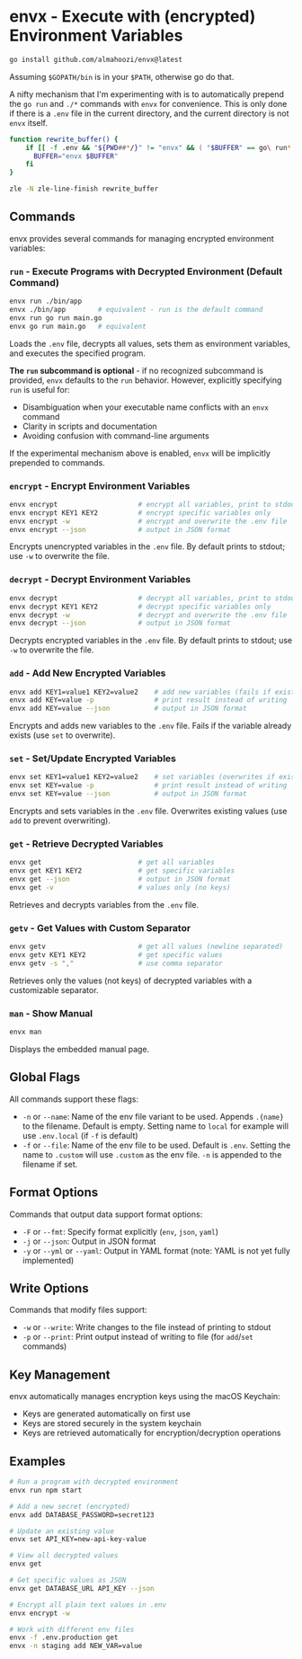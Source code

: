# envx - Execute with (encrypted) Environment Variables

```bash
go install github.com/almahoozi/envx@latest
```

Assuming `$GOPATH/bin` is in your `$PATH`, otherwise go do that.

A nifty mechanism that I'm experimenting with is to automatically prepend the
`go run` and `./*` commands with `envx` for convenience. This is only done if
there is a `.env` file in the current directory, and the current directory is
not `envx` itself.

```bash
function rewrite_buffer() {
    if [[ -f .env && "${PWD##*/}" != "envx" && ( "$BUFFER" == go\ run* || "$BUFFER" == ./* ) ]]; then
      BUFFER="envx $BUFFER"
    fi
}

zle -N zle-line-finish rewrite_buffer
```

## Commands

envx provides several commands for managing encrypted environment variables:

### `run` - Execute Programs with Decrypted Environment (Default Command)
```bash
envx run ./bin/app
envx ./bin/app        # equivalent - run is the default command
envx run go run main.go
envx go run main.go   # equivalent
```
Loads the `.env` file, decrypts all values, sets them as environment variables, and executes the specified program. 

**The `run` subcommand is optional** - if no recognized subcommand is provided, `envx` defaults to the `run` behavior. However, explicitly specifying `run` is useful for:
- Disambiguation when your executable name conflicts with an `envx` command
- Clarity in scripts and documentation
- Avoiding confusion with command-line arguments

If the experimental mechanism above is enabled, `envx` will be implicitly prepended to commands.

### `encrypt` - Encrypt Environment Variables
```bash
envx encrypt                    # encrypt all variables, print to stdout
envx encrypt KEY1 KEY2          # encrypt specific variables only
envx encrypt -w                 # encrypt and overwrite the .env file
envx encrypt --json             # output in JSON format
```
Encrypts unencrypted variables in the `.env` file. By default prints to stdout; use `-w` to overwrite the file.

### `decrypt` - Decrypt Environment Variables
```bash
envx decrypt                    # decrypt all variables, print to stdout
envx decrypt KEY1 KEY2          # decrypt specific variables only
envx decrypt -w                 # decrypt and overwrite the .env file
envx decrypt --json             # output in JSON format
```
Decrypts encrypted variables in the `.env` file. By default prints to stdout; use `-w` to overwrite the file.

### `add` - Add New Encrypted Variables
```bash
envx add KEY1=value1 KEY2=value2    # add new variables (fails if exists)
envx add KEY=value -p               # print result instead of writing
envx add KEY=value --json           # output in JSON format
```
Encrypts and adds new variables to the `.env` file. Fails if the variable already exists (use `set` to overwrite).

### `set` - Set/Update Encrypted Variables
```bash
envx set KEY1=value1 KEY2=value2    # set variables (overwrites if exists)
envx set KEY=value -p               # print result instead of writing
envx set KEY=value --json           # output in JSON format
```
Encrypts and sets variables in the `.env` file. Overwrites existing values (use `add` to prevent overwriting).

### `get` - Retrieve Decrypted Variables
```bash
envx get                        # get all variables
envx get KEY1 KEY2              # get specific variables
envx get --json                 # output in JSON format
envx get -v                     # values only (no keys)
```
Retrieves and decrypts variables from the `.env` file.

### `getv` - Get Values with Custom Separator
```bash
envx getv                       # get all values (newline separated)
envx getv KEY1 KEY2             # get specific values
envx getv -s ","                # use comma separator
```
Retrieves only the values (not keys) of decrypted variables with a customizable separator.

### `man` - Show Manual
```bash
envx man
```
Displays the embedded manual page.

## Global Flags

All commands support these flags:

- `-n` or `--name`: Name of the env file variant to be used. Appends `.{name}` to the filename. Default is empty. Setting name to `local` for example will use `.env.local` (if `-f` is default)
- `-f` or `--file`: Name of the env file to be used. Default is `.env`. Setting the name to `.custom` will use `.custom` as the env file. `-n` is appended to the filename if set.

## Format Options

Commands that output data support format options:

- `-F` or `--fmt`: Specify format explicitly (`env`, `json`, `yaml`)
- `-j` or `--json`: Output in JSON format
- `-y` or `--yml` or `--yaml`: Output in YAML format (note: YAML is not yet fully implemented)

## Write Options

Commands that modify files support:

- `-w` or `--write`: Write changes to the file instead of printing to stdout
- `-p` or `--print`: Print output instead of writing to file (for `add`/`set` commands)

## Key Management

envx automatically manages encryption keys using the macOS Keychain:
- Keys are generated automatically on first use
- Keys are stored securely in the system keychain
- Keys are retrieved automatically for encryption/decryption operations

## Examples

```bash
# Run a program with decrypted environment
envx run npm start

# Add a new secret (encrypted)
envx add DATABASE_PASSWORD=secret123

# Update an existing value
envx set API_KEY=new-api-key-value

# View all decrypted values
envx get

# Get specific values as JSON
envx get DATABASE_URL API_KEY --json

# Encrypt all plain text values in .env
envx encrypt -w

# Work with different env files
envx -f .env.production get
envx -n staging add NEW_VAR=value
```
